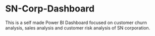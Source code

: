 # SN-Corp-Dashboard
This is a self made Power BI Dashboard focused on customer churn analysis, sales analysis and customer risk analysis of SN corporation.
